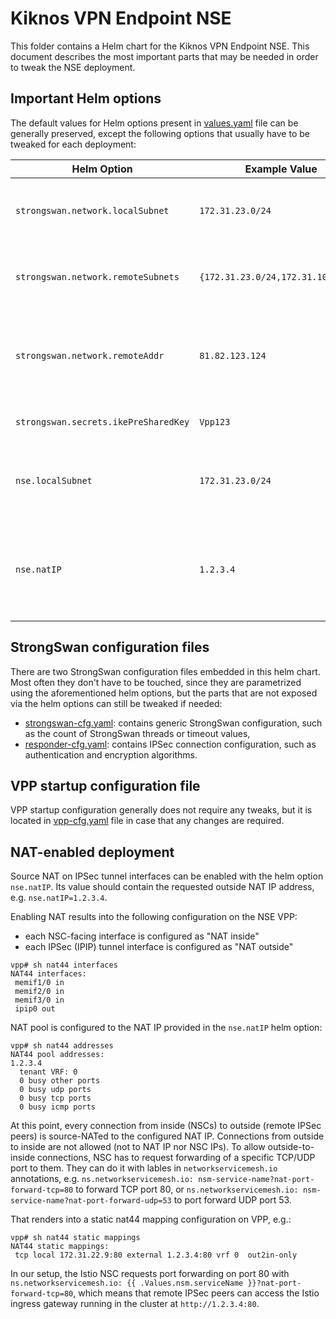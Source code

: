 # Kiknos VPN Endpoint NSE
This folder contains a Helm chart for the Kiknos VPN Endpoint NSE. This document describes the most
important parts that may be needed in order to tweak the NSE deployment.


## Important Helm options
The default values for Helm options present in [values.yaml](values.yaml) file can be generally preserved,
except the following options that usually have to be tweaked for each deployment:

| Helm Option                          | Example Value                      | Description |
| ------------------------------------ | ---------------------------------- | ----------- |
| `strongswan.network.localSubnet`     | `172.31.23.0/24`                   | Local IP subnet exposed via the IPSec tunnel to the remote peers. It can be a /32 NAT subnet (e.g. `1.2.3.4/32`) in case that NAT is enabled. |
| `strongswan.network.remoteSubnets`   | `{172.31.23.0/24,172.31.100.0/24}` | Array of remote IP subnets accessible via IPSec tunnels. This usually matches to an array of the local subnets of individual remote IPSec peers. |
| `strongswan.network.remoteAddr`      | `81.82.123.124`                    | (optional) IP address of the remote IPSec peer. Required only if this NSE acts as an IPSec client initiating a connection to the remote gateway/peer. Leave empty if this NSE acts as an IPSec gateway. |
| `strongswan.secrets.ikePreSharedKey` | `Vpp123`                           | Pre-shared-key used to authenticate with remote IPSec peers. |
| `nse.localSubnet`                    | `172.31.23.0/24`                   | Local NSE's IPAM prefix pool (subnet used to address the NSM links between the gateway and NSM-enabled pods). If NAT is *not* enabled, this is equal to `strongswan.network.localSubnet` |
| `nse.natIP`                          | `1.2.3.4`                          | (optional) If set, this enables source NAT on the IPSec interfaces. All traffic going from the cluster to the remote peers will be NATed to this IP. If enabled, `strongswan.network.localSubnet` needs to be set to `<this-IP>/32`. |


## StrongSwan configuration files
There are two StrongSwan configuration files embedded in this helm chart. Most often they don't have to be
touched, since they are parametrized using the aforementioned helm options, but the parts that are not exposed
via the helm options can still be tweaked if needed:

- [strongswan-cfg.yaml](templates/strongswan-cfg.yaml): contains generic StrongSwan configuration,
 such as the count of StrongSwan threads or timeout values,
- [responder-cfg.yaml](templates/responder-cfg.yaml): contains IPSec connection configuration,
 such as authentication and encryption algorithms.


## VPP startup configuration file
VPP startup configuration generally does not require any tweaks, but it is located in
[vpp-cfg.yaml](templates/vpp-cfg.yaml) file in case that any changes are required.


## NAT-enabled deployment
Source NAT on IPSec tunnel interfaces can be enabled with the helm option `nse.natIP`. Its value should contain
the requested outside NAT IP address, e.g. `nse.natIP=1.2.3.4`.

Enabling NAT results into the following configuration on the NSE VPP:

- each NSC-facing interface is configured as "NAT inside"
- each IPSec (IPIP) tunnel interface is configured as "NAT outside"

```
vpp# sh nat44 interfaces
NAT44 interfaces:
 memif1/0 in
 memif2/0 in
 memif3/0 in
 ipip0 out
```

NAT pool is configured to the NAT IP provided in the `nse.natIP` helm option:

```
vpp# sh nat44 addresses
NAT44 pool addresses:
1.2.3.4
  tenant VRF: 0
  0 busy other ports
  0 busy udp ports
  0 busy tcp ports
  0 busy icmp ports
```

At this point, every connection from inside (NSCs) to outside (remote IPSec peers) is source-NATed to the
configured NAT IP. Connections from outside to inside are not allowed (not to NAT IP nor NSC IPs).
To allow outside-to-inside connections, NSC has to request forwarding of a specific TCP/UDP port to them.
They can do it with lables in `networkservicemesh.io` annotations, e.g.
`ns.networkservicemesh.io: nsm-service-name?nat-port-forward-tcp=80` to forward TCP port 80, or
`ns.networkservicemesh.io: nsm-service-name?nat-port-forward-udp=53` to port forward UDP port 53.

That renders into a static nat44 mapping configuration on VPP, e.g.:

```
vpp# sh nat44 static mappings
NAT44 static mappings:
 tcp local 172.31.22.9:80 external 1.2.3.4:80 vrf 0  out2in-only
```

In our setup, the Istio NSC requests port forwarding on port 80 with
`ns.networkservicemesh.io: {{ .Values.nsm.serviceName }}?nat-port-forward-tcp=80`,
which means that remote IPSec peers can access the Istio ingress gateway running in the cluster at `http://1.2.3.4:80`.
